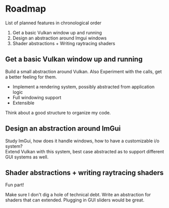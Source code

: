 # Roadmap
List of planned features in chronological order

1. Get a basic Vulkan window up and running
2. Design an abstraction around Imgui windows
3. Shader abstractions + Writing raytracing shaders

## Get a basic Vulkan window up and running
Build a small abstraction around Vulkan. Also Experiment with the calls, get a better feeling for them.

- Implement a rendering system, possibly abstracted from application logic
- Full windowing support
- Extensible

Think about a good structure to organize my code.

## Design an abstraction around ImGui
Study ImGui, how does it handle windows, how to have a customizable i/o system?  
Extend Vulkan with this system, best case abstracted as to support different GUI systems as well.

## Shader abstractions + writing raytracing shaders
Fun part!

Make sure I don't dig a hole of technical debt. Write an abstraction for shaders that can extended.
Plugging in GUI sliders would be great.